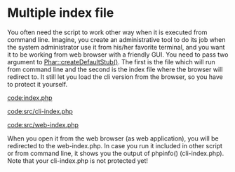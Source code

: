 # Multiple index file

You often need the script to work other way when it is executed from command line.
Imagine, you create an administrative tool to do its job when the system administrator 
use it from his/her favorite terminal, and you want it to be working from web browser with 
a friendly GUI. You need to pass two argument to 
[Phar::createDefaultStub()](http://php.net/manual/en/phar.createdefaultstub.php).
The first is the file which will run from command line and the second is the index file where 
the browser will redirect to. It still let you load the cli version from the browser, 
so you have to protect it yourself.

[code:index.php](index.php)

[code:src/cli-index.php](src/cli-index.php)

[code:src/web-index.php](src/web-index.php)

When you open it from the web browser (as web application), you will be redirected to
the web-index.php. In case you run it included in other script or from command line,
it shows you the output of phpinfo() (cli-index.php). Note that your cli-index.php 
is not protected yet!
